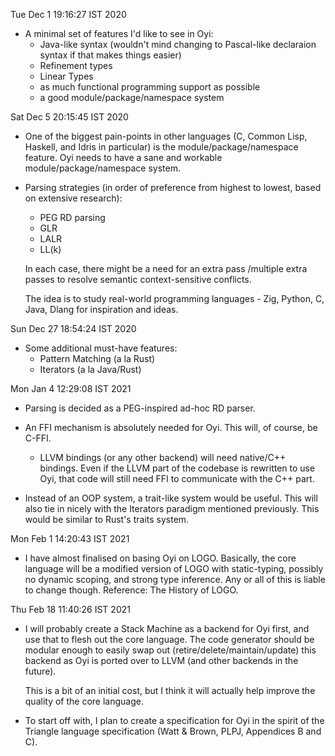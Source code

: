 Tue Dec  1 19:16:27 IST 2020

* A minimal set of features I'd like to see in Oyi:
  - Java-like syntax (wouldn't mind changing to Pascal-like declaraion syntax if that makes things easier)
  - Refinement types
  - Linear Types
  - as much functional programming support as possible
  - a good module/package/namespace system

Sat Dec  5 20:15:45 IST 2020

* One of the biggest pain-points in other languages (C, Common Lisp, Haskell, and Idris in particular) is the module/package/namespace feature.
  Oyi needs to have a sane and workable module/package/namespace system.

* Parsing strategies (in order of preference from highest to lowest, based on extensive research):
  * PEG RD parsing
  * GLR
  * LALR
  * LL(k)

  In each case, there might be a need for an extra pass /multiple extra passes to resolve semantic context-sensitive conflicts.

  The idea is to study real-world programming languages - Zig, Python, C, Java, Dlang for inspiration and ideas.


Sun Dec 27 18:54:24 IST 2020

* Some additional must-have features:
  * Pattern Matching (a la Rust)
  * Iterators (a la Java/Rust)


Mon Jan  4 12:29:08 IST 2021

* Parsing is decided as a PEG-inspired ad-hoc RD parser.

* An FFI mechanism is absolutely needed for Oyi. This will, of course, be C-FFI.
  * LLVM bindings (or any other backend) will need native/C++ bindings. Even if the LLVM part of the 
    codebase is rewritten to use Oyi, that code will still need FFI to communicate with the C++ part.

* Instead of an OOP system, a trait-like system would be useful. This will also tie in nicely with the
  Iterators paradigm mentioned previously. This would be similar to Rust's traits system.


Mon Feb  1 14:20:43 IST 2021

  * I have almost finalised on basing Oyi on LOGO. Basically, the core language will be a modified version of LOGO with static-typing, possibly no dynamic scoping,
    and strong type inference. Any or all of this is liable to change though. Reference: The History of LOGO.


Thu Feb 18 11:40:26 IST 2021

  * I will probably create a Stack Machine as a backend for Oyi first, and use that to flesh out the core language. The code generator should be modular enough to 
    easily swap out (retire/delete/maintain/update) this backend as Oyi is ported over to LLVM (and other backends in the future). 

    This is a bit of an initial cost, but I think it will actually help improve the quality of the core language.

  * To start off with, I plan to create a specification for Oyi in the spirit of the Triangle language specification (Watt & Brown, PLPJ, Appendices B and C).